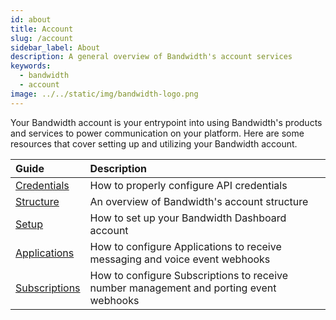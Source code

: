 ```yaml
---
id: about
title: Account
slug: /account
sidebar_label: About
description: A general overview of Bandwidth's account services
keywords:
  - bandwidth
  - account
image: ../../static/img/bandwidth-logo.png
---
```


Your Bandwidth account is your entrypoint into using Bandwidth's products and services to power communication on your platform. Here are some resources that cover setting up and utilizing your Bandwidth account.

<center>

| Guide | Description |
|:------|:------------|
| [Credentials](account/credentials) | How to properly configure API credentials |
| [Structure](account/structure) | An overview of Bandwidth's account structure |
| [Setup](account/dashboard-setup) | How to set up your Bandwidth Dashboard account |
| [Applications](account/applications) | How to configure Applications to receive messaging and voice event webhooks |
| [Subscriptions](account/subscriptions) | How to configure Subscriptions to receive number management and porting event webhooks |

</center>
